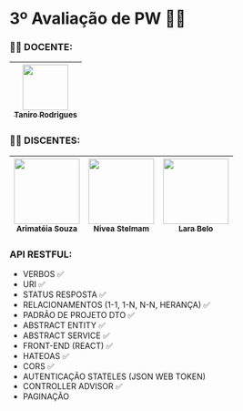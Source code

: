 # 3º Avaliação de PW 🧑‍💻

### 👨‍🏫 DOCENTE:

| [<img src="https://avatars.githubusercontent.com/u/2386445?v=4" width=80><br><sub>Taniro Rodrigues</sub>](https://github.com/taniro) |
|:------------------------------------------------------------------------------------------------------------------------------------:|

### 👨‍🎓 DISCENTES:


| [<img src="https://avatars.githubusercontent.com/u/79428565?s=400&u=4fc2066e072fd3651f344633080d60872acf57dc&v=4" width=115><br><sub>Arimatéia Souza</sub>](https://github.com/arimateia-souza) | [<img src="https://avatars.githubusercontent.com/u/98434830?v=4" width=115><br><sub>Nivea Stelmam</sub>](https://github.com/NiveaStelmam) | [<img src="https://avatars.githubusercontent.com/u/117885073?v=4" width=115><br><sub>Lara Belo</sub>](https://github.com/larabelo) |
| :---: | :---: | :---: |


### API RESTFUL:
- VERBOS ✅
- URI ✅
- STATUS RESPOSTA ✅
- RELACIONAMENTOS (1-1, 1-N, N-N, HERANÇA) ✅
- PADRÃO DE PROJETO DTO ✅
- ABSTRACT ENTITY  ✅
- ABSTRACT SERVICE ✅
- FRONT-END (REACT) ✅
- HATEOAS ✅
- CORS ✅
- AUTENTICAÇÃO STATELES (JSON WEB TOKEN)
- CONTROLLER ADVISOR ✅
- PAGINAÇÃO







